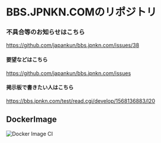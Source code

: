 # BBS.JPNKN.COMのリポジトリ



### 不具合等のお知らせはこちら
https://github.com/japankun/bbs.jpnkn.com/issues/38

#### 要望などはこちら
https://github.com/japankun/bbs.jpnkn.com/issues

#### 掲示板で書きたい人はこちら
https://bbs.jpnkn.com/test/read.cgi/develop/1568136883/l20

## DockerImage
![Docker Image CI](https://github.com/japankun/bbs.jpnkn.com/workflows/Docker%20Image%20CI/badge.svg)
